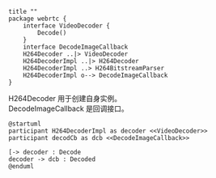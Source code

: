 ```plantuml
title ""
package webrtc {
    interface VideoDecoder {
        Decode()
    }
    interface DecodeImageCallback
    H264Decoder ..|> VideoDecoder
    H264DecoderImpl ..|> H264Decoder
    H264DecoderImpl ..> H264BitstreamParser
    H264DecoderImpl o--> DecodeImageCallback
}
```
H264Decoder 用于创建自身实例。  
DecodeImageCallback 是回调接口。
```plantuml
@startuml
participant H264DecoderImpl as decoder <<VideoDecoder>>  
participant decodCb as dcb <<DecodeImageCallback>>  

[-> decoder : Decode
decoder -> dcb : Decoded
@enduml
```